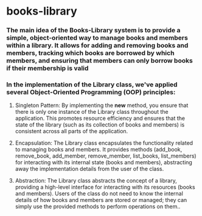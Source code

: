 # books-library

### The main idea of the Books-Library system is to provide a simple, object-oriented way to manage books and members within a library. It allows for adding and removing books and members, tracking which books are borrowed by which members, and ensuring that members can only borrow books if their membership is valid

### In the implementation of the Library class, we've applied several Object-Oriented Programming (OOP) principles:

1. Singleton Pattern: By implementing the __new__ method, you ensure that there is only one instance of the Library class throughout the application. This promotes resource efficiency and ensures that the state of the library (such as its collection of books and members) is consistent across all parts of the application.

2. Encapsulation: The Library class encapsulates the functionality related to managing books and members. It provides methods (add_book, remove_book, add_member, remove_member, list_books, list_members) for interacting with its internal state (books and members), abstracting away the implementation details from the user of the class.

3. Abstraction: The Library class abstracts the concept of a library, providing a high-level interface for interacting with its resources (books and members). Users of the class do not need to know the internal details of how books and members are stored or managed; they can simply use the provided methods to perform operations on them..